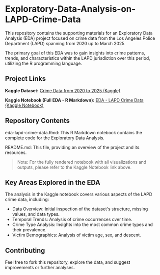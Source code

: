 # Exploratory-Data-Analysis-on-LAPD-Crime-Data

This repository contains the supporting materials for an Exploratory Data Analysis (EDA) project focused on crime data from the Los Angeles Police Department (LAPD) spanning from 2020 up to March 2025.

The primary goal of this EDA was to gain insights into crime patterns, trends, and characteristics within the LAPD jurisdiction over this period, utilizing the R programming language.

## Project Links
**Kaggle Dataset:**
[Crime Data from 2020 to 2025 (Kaggle)](https://www.kaggle.com/datasets/adithyaroy/crime-data-from-2020-to-20250409)

**Kaggle Notebook (Full EDA - R Markdown):**
[EDA - LAPD Crime Data (Kaggle Notebook)](https://www.kaggle.com/code/adithyaroy/eda-lapd-crime-data)

## Repository Contents
eda-lapd-crime-data.Rmd: This R Markdown notebook contains the complete code for the Exploratory Data Analysis. 

README.md: This file, providing an overview of the project and its resources.
> Note: For the fully rendered notebook with all visualizations and outputs, please refer to the Kaggle Notebook link above.

## Key Areas Explored in the EDA
The analysis in the Kaggle notebook covers various aspects of the LAPD crime data, including:

- Data Overview: Initial inspection of the dataset's structure, missing values, and data types.
- Temporal Trends: Analysis of crime occurrences over time.
- Crime Type Analysis: Insights into the most common crime types and their prevalence.
- Victim Demographics: Analysis of victim age, sex, and descent.

## Contributing
Feel free to fork this repository, explore the data, and suggest improvements or further analyses.
